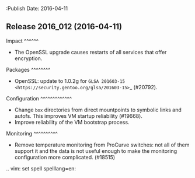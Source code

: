 :Publish Date: 2016-04-11

Release 2016_012 (2016-04-11)
-----------------------------

Impact
^^^^^^

* The OpenSSL upgrade causes restarts of all services that offer encryption.


Packages
^^^^^^^^

* OpenSSL: update to 1.0.2g for `GLSA 201603-15
  <https://security.gentoo.org/glsa/201603-15>`_ (#20792).


Configuration
^^^^^^^^^^^^^

* Change `box` directories from direct mountpoints to symbolic links
  and autofs. This improves VM startup reliability (#19668).
* Improve reliability of the VM bootstrap process.


Monitoring
^^^^^^^^^^

* Remove temperature monitoring from ProCurve switches: not all of them
  support it and the data is not useful enough to make the monitoring
  configuration more complicated. (#18515)


.. vim: set spell spelllang=en:
